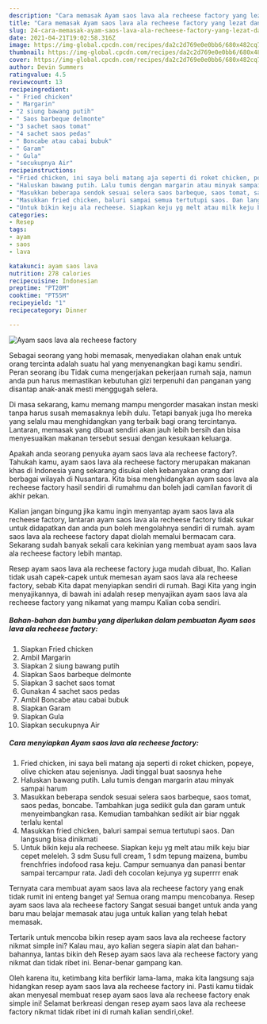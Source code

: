 ```yaml
---
description: "Cara memasak Ayam saos lava ala recheese factory yang lezat dan Mudah Dibuat"
title: "Cara memasak Ayam saos lava ala recheese factory yang lezat dan Mudah Dibuat"
slug: 24-cara-memasak-ayam-saos-lava-ala-recheese-factory-yang-lezat-dan-mudah-dibuat
date: 2021-04-21T19:02:58.316Z
image: https://img-global.cpcdn.com/recipes/da2c2d769e0e0bb6/680x482cq70/ayam-saos-lava-ala-recheese-factory-foto-resep-utama.jpg
thumbnail: https://img-global.cpcdn.com/recipes/da2c2d769e0e0bb6/680x482cq70/ayam-saos-lava-ala-recheese-factory-foto-resep-utama.jpg
cover: https://img-global.cpcdn.com/recipes/da2c2d769e0e0bb6/680x482cq70/ayam-saos-lava-ala-recheese-factory-foto-resep-utama.jpg
author: Devin Summers
ratingvalue: 4.5
reviewcount: 13
recipeingredient:
- " Fried chicken"
- " Margarin"
- "2 siung bawang putih"
- " Saos barbeque delmonte"
- "3 sachet saos tomat"
- "4 sachet saos pedas"
- " Boncabe atau cabai bubuk"
- " Garam"
- " Gula"
- "secukupnya Air"
recipeinstructions:
- "Fried chicken, ini saya beli matang aja seperti di roket chicken, popeye, olive chicken atau sejenisnya. Jadi tinggal buat saosnya hehe"
- "Haluskan bawang putih. Lalu tumis dengan margarin atau minyak sampai harum"
- "Masukkan beberapa sendok sesuai selera saos barbeque, saos tomat, saos pedas, boncabe. Tambahkan juga sedikit gula dan garam untuk menyeimbangkan rasa. Kemudian tambahkan sedikit air biar nggak terlalu kental"
- "Masukkan fried chicken, baluri sampai semua tertutupi saos. Dan langsung bisa dinikmati"
- "Untuk bikin keju ala recheese. Siapkan keju yg melt atau milk keju biar cepet meleleh. 3 sdm Susu full cream, 1 sdm tepung maizena, bumbu frenchfries indofood rasa keju. Campur semuanya dan panasi bentar sampai tercampur rata. Jadi deh cocolan kejunya yg superrrr enak"
categories:
- Resep
tags:
- ayam
- saos
- lava

katakunci: ayam saos lava 
nutrition: 278 calories
recipecuisine: Indonesian
preptime: "PT20M"
cooktime: "PT55M"
recipeyield: "1"
recipecategory: Dinner

---
```



![Ayam saos lava ala recheese factory](https://img-global.cpcdn.com/recipes/da2c2d769e0e0bb6/680x482cq70/ayam-saos-lava-ala-recheese-factory-foto-resep-utama.jpg)

Sebagai seorang yang hobi memasak, menyediakan olahan enak untuk orang tercinta adalah suatu hal yang menyenangkan bagi kamu sendiri. Peran seorang ibu Tidak cuma mengerjakan pekerjaan rumah saja, namun anda pun harus memastikan kebutuhan gizi terpenuhi dan panganan yang disantap anak-anak mesti menggugah selera.

Di masa  sekarang, kamu memang mampu mengorder masakan instan meski tanpa harus susah memasaknya lebih dulu. Tetapi banyak juga lho mereka yang selalu mau menghidangkan yang terbaik bagi orang tercintanya. Lantaran, memasak yang dibuat sendiri akan jauh lebih bersih dan bisa menyesuaikan makanan tersebut sesuai dengan kesukaan keluarga. 



Apakah anda seorang penyuka ayam saos lava ala recheese factory?. Tahukah kamu, ayam saos lava ala recheese factory merupakan makanan khas di Indonesia yang sekarang disukai oleh kebanyakan orang dari berbagai wilayah di Nusantara. Kita bisa menghidangkan ayam saos lava ala recheese factory hasil sendiri di rumahmu dan boleh jadi camilan favorit di akhir pekan.

Kalian jangan bingung jika kamu ingin menyantap ayam saos lava ala recheese factory, lantaran ayam saos lava ala recheese factory tidak sukar untuk didapatkan dan anda pun boleh mengolahnya sendiri di rumah. ayam saos lava ala recheese factory dapat diolah memalui bermacam cara. Sekarang sudah banyak sekali cara kekinian yang membuat ayam saos lava ala recheese factory lebih mantap.

Resep ayam saos lava ala recheese factory juga mudah dibuat, lho. Kalian tidak usah capek-capek untuk memesan ayam saos lava ala recheese factory, sebab Kita dapat menyiapkan sendiri di rumah. Bagi Kita yang ingin menyajikannya, di bawah ini adalah resep menyajikan ayam saos lava ala recheese factory yang nikamat yang mampu Kalian coba sendiri.

<!--inarticleads1-->

##### Bahan-bahan dan bumbu yang diperlukan dalam pembuatan Ayam saos lava ala recheese factory:

1. Siapkan  Fried chicken
1. Ambil  Margarin
1. Siapkan 2 siung bawang putih
1. Siapkan  Saos barbeque delmonte
1. Siapkan 3 sachet saos tomat
1. Gunakan 4 sachet saos pedas
1. Ambil  Boncabe atau cabai bubuk
1. Siapkan  Garam
1. Siapkan  Gula
1. Siapkan secukupnya Air




<!--inarticleads2-->

##### Cara menyiapkan Ayam saos lava ala recheese factory:

1. Fried chicken, ini saya beli matang aja seperti di roket chicken, popeye, olive chicken atau sejenisnya. Jadi tinggal buat saosnya hehe
1. Haluskan bawang putih. Lalu tumis dengan margarin atau minyak sampai harum
1. Masukkan beberapa sendok sesuai selera saos barbeque, saos tomat, saos pedas, boncabe. Tambahkan juga sedikit gula dan garam untuk menyeimbangkan rasa. Kemudian tambahkan sedikit air biar nggak terlalu kental
1. Masukkan fried chicken, baluri sampai semua tertutupi saos. Dan langsung bisa dinikmati
1. Untuk bikin keju ala recheese. Siapkan keju yg melt atau milk keju biar cepet meleleh. 3 sdm Susu full cream, 1 sdm tepung maizena, bumbu frenchfries indofood rasa keju. Campur semuanya dan panasi bentar sampai tercampur rata. Jadi deh cocolan kejunya yg superrrr enak




Ternyata cara membuat ayam saos lava ala recheese factory yang enak tidak rumit ini enteng banget ya! Semua orang mampu mencobanya. Resep ayam saos lava ala recheese factory Sangat sesuai banget untuk anda yang baru mau belajar memasak atau juga untuk kalian yang telah hebat memasak.

Tertarik untuk mencoba bikin resep ayam saos lava ala recheese factory nikmat simple ini? Kalau mau, ayo kalian segera siapin alat dan bahan-bahannya, lantas bikin deh Resep ayam saos lava ala recheese factory yang nikmat dan tidak ribet ini. Benar-benar gampang kan. 

Oleh karena itu, ketimbang kita berfikir lama-lama, maka kita langsung saja hidangkan resep ayam saos lava ala recheese factory ini. Pasti kamu tiidak akan menyesal membuat resep ayam saos lava ala recheese factory enak simple ini! Selamat berkreasi dengan resep ayam saos lava ala recheese factory nikmat tidak ribet ini di rumah kalian sendiri,oke!.


